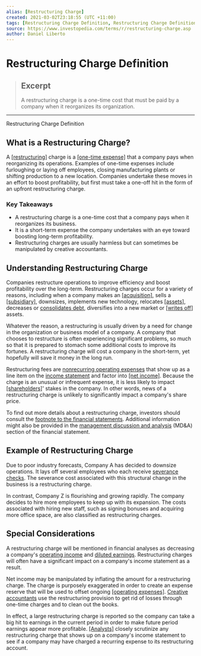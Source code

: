 ```yaml
---
alias: [Restructuring Charge]
created: 2021-03-02T23:18:55 (UTC +11:00)
tags: [Restructuring Charge Definition, Restructuring Charge Definition]
source: https://www.investopedia.com/terms/r/restructuring-charge.asp
author: Daniel Liberto
---
```


# Restructuring Charge Definition

> ## Excerpt
> A restructuring charge is a one-time cost that must be paid by a company when it reorganizes its organization.

---

Restructuring Charge Definition
## What is a Restructuring Charge?

A [[restructuring]](https://www.investopedia.com/terms/r/restructuring.asp) charge is a [[one-time expense]](https://www.investopedia.com/terms/o/one-time-charge.asp) that a company pays when reorganizing its operations. Examples of one-time expenses include furloughing or laying off employees, closing manufacturing plants or shifting production to a new location. Companies undertake these moves in an effort to boost profitability, but first must take a one-off hit in the form of an upfront restructuring charge.

### Key Takeaways

-   A restructuring charge is a one-time cost that a company pays when it reorganizes its business.
-   It is a short-term expense the company undertakes with an eye toward boosting long-term profitability.
-   Restructuring charges are usually harmless but can sometimes be manipulated by creative accountants.

## Understanding Restructuring Charge

Companies restructure operations to improve efficiency and boost profitability over the long-term. Restructuring charges occur for a variety of reasons, including when a company makes an [[acquisition]](https://www.investopedia.com/terms/a/acquisition.asp), sells a [[subsidiary]](https://www.investopedia.com/terms/s/subsidiary.asp), downsizes, implements new technology, relocates [[assets]](https://www.investopedia.com/terms/a/asset.asp), decreases or [consolidates debt](https://www.investopedia.com/terms/d/debtconsolidation.asp), diversifies into a new market or [[writes off]](https://www.investopedia.com/terms/w/write-off.asp) assets.

Whatever the reason, a restructuring is usually driven by a need for change in the organization or business model of a company. A company that chooses to restructure is often experiencing significant problems, so much so that it is prepared to stomach some additional costs to improve its fortunes. A restructuring charge will cost a company in the short-term, yet hopefully will save it money in the long run.

Restructuring fees are [nonrecurring operating expenses](https://www.investopedia.com/terms/n/nonrecurringcharge.asp) that show up as a line item on the [income statement](https://www.investopedia.com/terms/i/incomestatement.asp) and factor into [[net income]](https://www.investopedia.com/terms/n/netincome.asp). Because the charge is an unusual or infrequent expense, it is less likely to impact [[shareholders]](https://www.investopedia.com/terms/s/shareholder.asp)' stakes in the company. In other words, news of a restructuring charge is unlikely to significantly impact a company's share price.

To find out more details about a restructuring charge, investors should consult the [footnote to the financial statements](https://www.investopedia.com/terms/f/footnote.asp). Additional information might also be provided in the [management discussion and analysis](https://www.investopedia.com/terms/m/mdanalysis.asp) (MD&A) section of the financial statement.

## Example of Restructuring Charge

Due to poor industry forecasts, Company A has decided to downsize operations. It lays off several employees who each receive [severance checks](https://www.investopedia.com/terms/s/severancepay.asp). The severance cost associated with this structural change in the business is a restructuring charge.

In contrast, Company Z is flourishing and growing rapidly. The company decides to hire more employees to keep up with its expansion. The costs associated with hiring new staff, such as signing bonuses and acquiring more office space, are also classified as restructuring charges.

## Special Considerations

A restructuring charge will be mentioned in financial analyses as decreasing a company's [operating income](https://www.investopedia.com/terms/o/operatingincome.asp) and [diluted earnings](https://www.investopedia.com/terms/d/dilutedeps.asp). Restructuring charges will often have a significant impact on a company's income statement as a result.

Net income may be manipulated by inflating the amount for a restructuring charge. The charge is purposely exaggerated in order to create an expense reserve that will be used to offset ongoing [[operating expenses]](https://www.investopedia.com/terms/o/operating_expense.asp). [Creative accountants](https://www.investopedia.com/terms/c/creative-accounting.asp) use the restructuring provision to get rid of losses through one-time charges and to clean out the books. 

In effect, a large restructuring charge is reported so the company can take a big hit to earnings in the current period in order to make future period earnings appear more profitable. [[Analysts]](https://www.investopedia.com/terms/a/analyst.asp) closely scrutinize any restructuring charge that shows up on a company's income statement to see if a company may have charged a recurring expense to its restructuring account.
